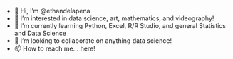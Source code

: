 - 👋 Hi, I’m @ethandelapena
- 👀 I’m interested in data science, art, mathematics, and videography!
- 🌱 I’m currently learning Python, Excel, R/R Studio, and general Statistics and Data Science
- 💞️ I’m looking to collaborate on anything data science!
- 📫 How to reach me... here!

<!---
ethandelapena/ethandelapena is a ✨ special ✨ repository because its `README.md` (this file) appears on your GitHub profile.
You can click the Preview link to take a look at your changes.
--->
